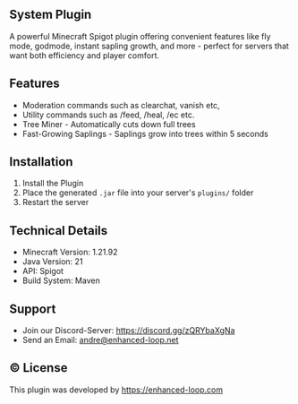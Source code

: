 ## System Plugin

A powerful Minecraft Spigot plugin offering convenient features like fly mode, godmode, instant sapling growth, and more - perfect for servers that want both efficiency and player comfort.

## Features

- Moderation commands such as clearchat, vanish etc,
- Utility commands such as /feed, /heal, /ec etc.
- Tree Miner - Automatically cuts down full trees
- Fast-Growing Saplings - Saplings grow into trees within 5 seconds

## Installation

1. Install the Plugin
2. Place the generated `.jar` file into your server's `plugins/` folder
3. Restart the server

## Technical Details

- Minecraft Version: 1.21.92
- Java Version: 21
- API: Spigot
- Build System: Maven

## Support
- Join our Discord-Server: https://discord.gg/zQRYbaXgNa
- Send an Email: andre@enhanced-loop.net

## © License

This plugin was developed by https://enhanced-loop.com